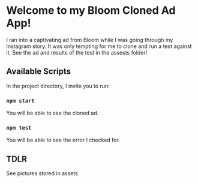 # Welcome to my Bloom Cloned Ad App!
I ran into a captivating ad from Bloom while I was going through my Instagram story. It was only tempting for me to clone and run a test against it. 
See the ad and results of the test in the assests folder!

## Available Scripts

In the project directory, I invite you to run:
### `npm start`
You will be able to see the cloned ad.

### `npm test`
You will be able to see the error I checked for. 

## TDLR
See pictures stored in assets.


